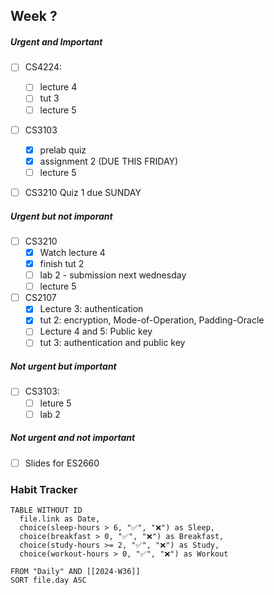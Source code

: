 Week ?
---
##### Urgent and Important

- [ ] CS4224:

	- [ ] lecture 4
	- [ ] tut 3
	- [ ] lecture 5 
- [ ] CS3103
	- [x] prelab quiz
	- [x] assignment 2 (DUE THIS FRIDAY)
	- [ ] lecture 5
- [ ] CS3210 Quiz 1 due SUNDAY
##### Urgent but not imporant

- [ ] CS3210
	- [x] Watch lecture 4
	- [x] finish tut 2
	- [ ] lab 2 - submission next wednesday
	- [ ] lecture 5

- [ ] CS2107
	- [x] Lecture 3: authentication
	- [x] tut 2: encryption, Mode-of-Operation, Padding-Oracle
	- [ ] Lecture 4 and 5: Public key
	- [ ] tut 3: authentication and public key

##### Not urgent but important

- [ ] CS3103:
	- [ ] leture 5
	- [ ] lab 2
##### Not urgent and not important

- [ ] Slides for ES2660

### Habit Tracker

```dataview
TABLE WITHOUT ID
  file.link as Date,
  choice(sleep-hours > 6, "✅", "❌") as Sleep,
  choice(breakfast > 0, "✅", "❌") as Breakfast,
  choice(study-hours >= 2, "✅", "❌") as Study,
  choice(workout-hours > 0, "✅", "❌") as Workout
  
FROM "Daily" AND [[2024-W36]]
SORT file.day ASC
```


